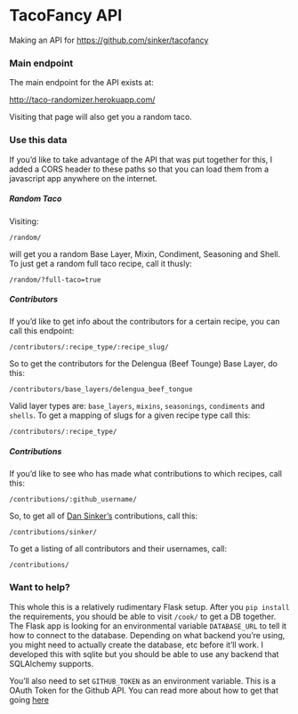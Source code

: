 # TacoFancy API

Making an API for https://github.com/sinker/tacofancy

### Main endpoint

The main endpoint for the API exists at: 

http://taco-randomizer.herokuapp.com/

Visiting that page will also get you a random taco.

### Use this data

If you’d like to take advantage of the API that was put together for this, I added
a CORS header to these paths so that you can load them from a javascript app 
anywhere on the internet.

##### Random Taco

Visiting:

``/random/``

will get you a random Base Layer, Mixin, Condiment, Seasoning and  Shell. To
just get a random full taco recipe, call it thusly:

``/random/?full-taco=true``

##### Contributors

If you’d like to get info about the contributors for a certain recipe,
you can call this endpoint:

``/contributors/:recipe_type/:recipe_slug/``

So to get the contributors for the Delengua (Beef Tounge) Base Layer, do this:

``/contributors/base_layers/delengua_beef_tongue``

Valid layer types are: ``base_layers``, ``mixins``, ``seasonings``, ``condiments``
and ``shells``. To get a mapping of slugs for a given recipe type call this:

``/contributors/:recipe_type/``

##### Contributions

If you’d like to see who has made what contributions to which recipes, call this:

``/contributions/:github_username/``

So, to get all of [Dan Sinker’s](http://github.com/sinker) contributions, call this:

``/contributions/sinker/``

To get a listing of all contributors and their usernames, call:

``/contributions/``

### Want to help?

This whole this is a relatively rudimentary Flask setup. After you ``pip install``
the requirements, you should be able to visit ``/cook/`` to get a DB
together. The Flask app is looking for an environmental variable ``DATABASE_URL`` to
tell it how to connect to the database. Depending on what backend you’re using, you
might need to actually create the database, etc before it’ll work.
I developed this with sqlite but you should be able to use any backend that
SQLAlchemy supports. 

You’ll also need to set ``GITHUB_TOKEN`` as an environment variable. This is a
OAuth Token for the Github API. You can read more about how to get that going
[here](https://developer.github.com/v3/auth/#basic-authentication)
